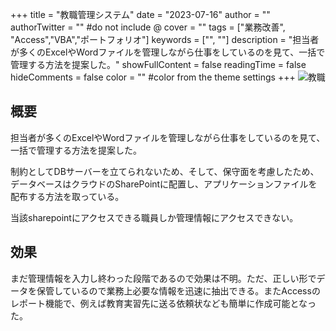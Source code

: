 +++
title = "教職管理システム"
date = "2023-07-16"
author = ""
authorTwitter = "" #do not include @
cover = ""
tags = ["業務改善", "Access","VBA","ポートフォリオ"]
keywords = ["", ""]
description = "担当者が多くのExcelやWordファイルを管理しながら仕事をしているのを見て、一括で管理する方法を提案した。"
showFullContent = false
readingTime = false
hideComments = false
color = "" #color from the theme settings
+++
![教職](/portfolio/img/kyoshoku.png)

## 概要

担当者が多くのExcelやWordファイルを管理しながら仕事をしているのを見て、一括で管理する方法を提案した。

制約としてDBサーバーを立てられないため、そして、保守面を考慮したため、データベースはクラウドのSharePointに配置し、アプリケーションファイルを配布する方法を取っている。

当該sharepointにアクセスできる職員しか管理情報にアクセスできない。

## 効果

まだ管理情報を入力し終わった段階であるので効果は不明。ただ、正しい形でデータを保管しているので業務上必要な情報を迅速に抽出できる。またAccessのレポート機能で、例えば教育実習先に送る依頼状なども簡単に作成可能となった。
